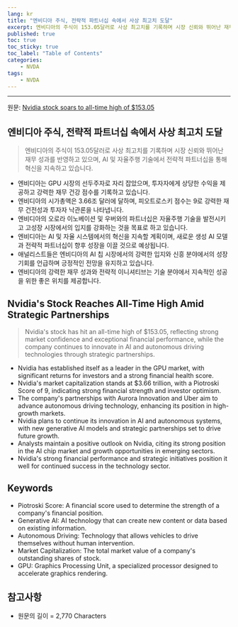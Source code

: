 ```yaml
---
lang: kr
title: "엔비디아 주식, 전략적 파트너십 속에서 사상 최고치 도달"
excerpt: 엔비디아의 주식이 153.05달러로 사상 최고치를 기록하며 시장 신뢰와 뛰어난 재무 성과를 반영하고 있으며, AI 및 자율주행 기술에서 전략적 파트너십을 통해 혁신을 지속하고 있습니다.
published: true
toc: true
toc_sticky: true
toc_label: "Table of Contents"
categories:
    - NVDA
tags:
    - NVDA
---
```


---

  원문: [Nvidia stock soars to all-time high of $153.05](https://www.investing.com/news/company-news/nvidia-stock-soars-to-alltime-high-of-15305-93CH-3800700)

## 엔비디아 주식, 전략적 파트너십 속에서 사상 최고치 도달

> 엔비디아의 주식이 153.05달러로 사상 최고치를 기록하며 시장 신뢰와 뛰어난 재무 성과를 반영하고 있으며, AI 및 자율주행 기술에서 전략적 파트너십을 통해 혁신을 지속하고 있습니다.


- 엔비디아는 GPU 시장의 선두주자로 자리 잡았으며, 투자자에게 상당한 수익을 제공하고 강력한 재무 건강 점수를 기록하고 있습니다.
- 엔비디아의 시가총액은 3.66조 달러에 달하며, 피오트로스키 점수는 9로 강력한 재무 건전성과 투자자 낙관론을 나타냅니다.
- 엔비디아의 오로라 이노베이션 및 우버와의 파트너십은 자율주행 기술을 발전시키고 고성장 시장에서의 입지를 강화하는 것을 목표로 하고 있습니다.
- 엔비디아는 AI 및 자율 시스템에서의 혁신을 지속할 계획이며, 새로운 생성 AI 모델과 전략적 파트너십이 향후 성장을 이끌 것으로 예상됩니다.
- 애널리스트들은 엔비디아의 AI 칩 시장에서의 강력한 입지와 신흥 분야에서의 성장 기회를 언급하며 긍정적인 전망을 유지하고 있습니다.
- 엔비디아의 강력한 재무 성과와 전략적 이니셔티브는 기술 분야에서 지속적인 성공을 위한 좋은 위치를 제공합니다.

## Nvidia's Stock Reaches All-Time High Amid Strategic Partnerships

> Nvidia's stock has hit an all-time high of $153.05, reflecting strong market confidence and exceptional financial performance, while the company continues to innovate in AI and autonomous driving technologies through strategic partnerships.


- Nvidia has established itself as a leader in the GPU market, with significant returns for investors and a strong financial health score.
- Nvidia's market capitalization stands at $3.66 trillion, with a Piotroski Score of 9, indicating strong financial strength and investor optimism.
- The company's partnerships with Aurora Innovation and Uber aim to advance autonomous driving technology, enhancing its position in high-growth markets.
- Nvidia plans to continue its innovation in AI and autonomous systems, with new generative AI models and strategic partnerships set to drive future growth.
- Analysts maintain a positive outlook on Nvidia, citing its strong position in the AI chip market and growth opportunities in emerging sectors.
- Nvidia's strong financial performance and strategic initiatives position it well for continued success in the technology sector.

## Keywords

- Piotroski Score: A financial score used to determine the strength of a company's financial position.
- Generative AI: AI technology that can create new content or data based on existing information.
- Autonomous Driving: Technology that allows vehicles to drive themselves without human intervention.
- Market Capitalization: The total market value of a company's outstanding shares of stock.
- GPU: Graphics Processing Unit, a specialized processor designed to accelerate graphics rendering.

## 참고사항

- 원문의 길이 = 2,770 Characters

